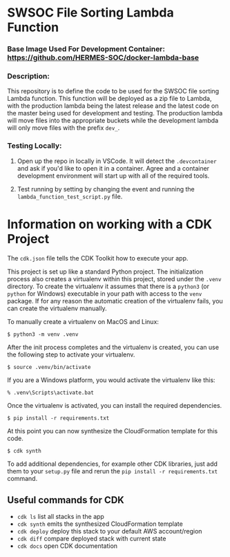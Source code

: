# SWSOC File Sorting Lambda Function

### **Base Image Used For Development Container:** https://github.com/HERMES-SOC/docker-lambda-base 

### **Description**:
This repository is to define the code to be used for the SWSOC file sorting Lambda function. This function will be deployed as a zip file to Lambda, with the production lambda being the latest release and the latest code on the master being used for development and testing. The production lambda will move files into the appropriate buckets while the development lambda will only move files with the prefix `dev_`. 

### **Testing Locally**:
1. Open up the repo in locally in VSCode. It will detect the `.devcontainer` and ask if you'd like to open it in a container. Agree and a container development environment will start up with all of the required tools. 

2. Test running by setting by changing the event and running the `lambda_function_test_script.py` file.

# Information on working with a CDK Project

The `cdk.json` file tells the CDK Toolkit how to execute your app.

This project is set up like a standard Python project.  The initialization
process also creates a virtualenv within this project, stored under the `.venv`
directory.  To create the virtualenv it assumes that there is a `python3`
(or `python` for Windows) executable in your path with access to the `venv`
package. If for any reason the automatic creation of the virtualenv fails,
you can create the virtualenv manually.

To manually create a virtualenv on MacOS and Linux:

```
$ python3 -m venv .venv
```

After the init process completes and the virtualenv is created, you can use the following
step to activate your virtualenv.

```
$ source .venv/bin/activate
```

If you are a Windows platform, you would activate the virtualenv like this:

```
% .venv\Scripts\activate.bat
```

Once the virtualenv is activated, you can install the required dependencies.

```
$ pip install -r requirements.txt
```

At this point you can now synthesize the CloudFormation template for this code.

```
$ cdk synth
```

To add additional dependencies, for example other CDK libraries, just add
them to your `setup.py` file and rerun the `pip install -r requirements.txt`
command.

## Useful commands for CDK

 * `cdk ls`          list all stacks in the app
 * `cdk synth`       emits the synthesized CloudFormation template
 * `cdk deploy`      deploy this stack to your default AWS account/region
 * `cdk diff`        compare deployed stack with current state
 * `cdk docs`        open CDK documentation
